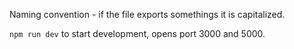 Naming convention - if the file exports somethings it is capitalized.

`npm run dev`
to start development, opens port 3000 and 5000.
